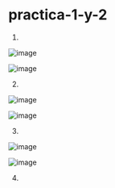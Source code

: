# practica-1-y-2

1.

![image](https://github.com/user-attachments/assets/e7f715e0-bef3-4101-9834-451d2be10117)


![image](https://github.com/user-attachments/assets/71ee2c50-2018-4d54-bab1-c6c3193bc4ea)

2.

![image](https://github.com/user-attachments/assets/d9a8587f-7b23-4361-bc02-7dddb7cce3ab)

![image](https://github.com/user-attachments/assets/1d2d5879-5570-44ad-9d1b-662d07341f01)

3.

![image](https://github.com/user-attachments/assets/ac011276-c00c-4285-be6d-e4dccea0a543)

![image](https://github.com/user-attachments/assets/dc4642e3-c7d3-4528-99e0-3afa8d7d6d42)

4.





